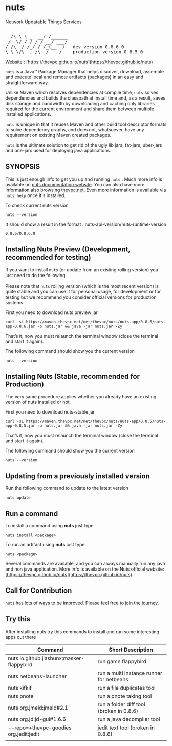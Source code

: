 # nuts
Network Updatable Things Services
<pre>
     __        __    
  /\ \ \ _  __/ /______
 /  \/ / / / / __/ ___/
/ /\  / /_/ / /_(__  )   dev version 0.8.6.0 
\_\ \/\__,_/\__/____/    production version 0.8.5.0 
</pre>

Website : [https://thevpc.github.io/nuts](https://thevpc.github.io/nuts)

```nuts``` is a Java™ Package Manager that helps discover, download, assemble and execute local and remote artifacts (packages) in an easy and straightforward way.

Unlike Maven which resolves dependencies at compile time, ```nuts``` solves dependencies and builds the classpath at install time and, as a result, saves disk storage and bandwidth by downloading and caching only libraries required for the current environment and share them between multiple installed applications.

```nuts``` is unique in that it reuses Maven and other build tool descriptor formats to solve dependency graphs, and does not, whatsoever, have any requirement on existing Maven created packages.

```nuts``` is the ultimate solution to get rid of the ugly lib jars, fat-jars, uber-jars and one-jars used for deploying java applications.

## SYNOPSIS

This is just enough info to get you up and running ```nuts``` .
Much more info is available on [nuts documentation website](https://thevpc.github.io/nuts).
You can also have more information also browsing [thevpc.net](https://thevpc.net/nuts/).
Even more information is available via ```nuts help``` once it's installed.

To check current nuts version

```
nuts --version
```

It should show a result in the format : nuts-api-version/nuts-runtime-version

```
0.8.6/0.8.6.0
```

## Installing Nuts Preview (Development, recommended for testing)

If you want to install ```nuts``` (or update from an existing rolling version) you just need to do the following. <br />
<br />
Please note that ```nuts``` rolling version (which is the most recent version) is quite stable and you can use it for personal usage, for development or for testing but we recommend you consider official versions for production systems.

First you need to download nuts preview jar

```
curl -sL https://maven.thevpc.net/net/thevpc/nuts/nuts-app/0.8.6/nuts-app-0.8.6.jar -o nuts.jar && java -jar nuts.jar -Zy
```

That’s it, now you must relaunch the terminal window (close the terminal and start it again).

The following command should show you the current version

```
nuts --version
```


## Installing Nuts (Stable, recommended for Production)

The very same procedure applies whether you already have an existing version of nuts installed or not.

First you need to download nuts-stable.jar

```
curl -sL https://maven.thevpc.net/net/thevpc/nuts/nuts-app/0.8.5/nuts-app-0.8.5.jar -o nuts.jar && java -jar nuts.jar -Zy
```

That’s it, now you must relaunch the terminal window (close the terminal and start it again).

The following command should show you the current version

```
nuts --version
```

## Updating from a previously installed version

Run the following command to update to the latest version 

```
nuts update
```

## Run a command


To install a command using **nuts** just type

```
nuts install <package>
```

To run an artifact using **nuts** just type

```
nuts <package>
```

Several commands are available, and you can always manually run any java and non java application. More info is available on the Nuts official website: [https://thevpc.github.io/nuts](https://thevpc.github.io/nuts).

## Call for Contribution
```nuts``` has lots of ways to be improved. Please feel free to join the journey.

## Try this

After installing nuts try this commands to install and run some interesting apps out there

| Command                                   | Short Description                        |
|-------------------------------------------|------------------------------------------|
| nuts io.github.jiashunx:masker-flappybird | run game flappybird                      |
| nuts netbeans-launcher                    | run a multi instance runner for netbeans |
| nuts kifkif                               | run a file duplicates tool               |
| nuts pnote                                | run a pnote taking tool                  |
| nuts org.jmeld:jmeld#2.1                  | run a folder diff tool (broken in 0.8.6) |
| nuts org.jd:jd-gui#1.6.6                  | run a java decompiler tool               |
| --repo=+thevpc-goodies org.jedit:jedit    | jedit text tool  (broken in 0.8.6)       |
|                                           |                                          |
